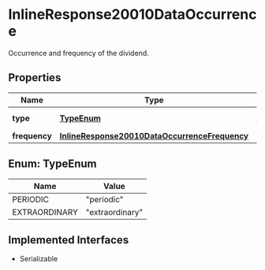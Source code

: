 

# InlineResponse20010DataOccurrence

Occurrence and frequency of the dividend.

## Properties

Name | Type | Description | Notes
------------ | ------------- | ------------- | -------------
**type** | [**TypeEnum**](#TypeEnum) | Occurrence type. |  [optional]
**frequency** | [**InlineResponse20010DataOccurrenceFrequency**](InlineResponse20010DataOccurrenceFrequency.md) |  |  [optional]



## Enum: TypeEnum

Name | Value
---- | -----
PERIODIC | &quot;periodic&quot;
EXTRAORDINARY | &quot;extraordinary&quot;


## Implemented Interfaces

* Serializable


